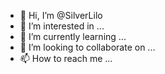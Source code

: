 - 👋 Hi, I’m @SilverLilo
- 👀 I’m interested in ...
- 🌱 I’m currently learning ...
- 💞️ I’m looking to collaborate on ...
- 📫 How to reach me ...

<!---
SilverLilo/SilverLilo is a ✨ special ✨ repository because its `README.md` (this file) appears on your GitHub profile.
You can click the Preview link to take a look at your changes.
--->
